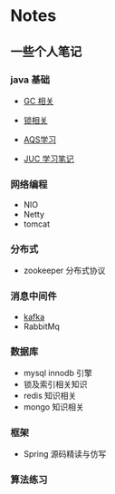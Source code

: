 # Notes
## 一些个人笔记


### java 基础

* [GC 相关]()

* [锁相关]()

* [AQS学习]()

* [JUC 学习笔记]()

  
### 网络编程

* NIO
* Netty
* tomcat

### 分布式

* zookeeper 分布式协议

### 消息中间件

* [kafka](Kafka笔记)
* RabbitMq

### 数据库

* mysql innodb 引擎
* 锁及索引相关知识
* redis 知识相关
* mongo 知识相关

### 框架

* Spring 源码精读与仿写

### 算法练习
